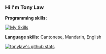 ### Hi I'm Tony Law

**Programming skills:**  

[![My Skills](https://skillicons.dev/icons?i=ts,nodejs,react,vue,nextjs,tailwind,nestjs,prisma,redis,mysql,docker,rust,wasm,webstorm)](https://skillicons.dev)

**Language skills:**
Cantonese, Mandarin, English

[![tonylaw's github stats](https://github-readme-stats.vercel.app/api?username=tonylawx)](https://github.com/anuraghazra/github-readme-stats)

<!-- Here are some ideas to get you started:
- 🔭 I’m currently working on ...
- 🌱 I’m currently learning ...
- 👯 I’m looking to collaborate on ...
- 🤔 I’m looking for help with ...
- 💬 Ask me about ...
- 📫 How to reach me: ...
- 😄 Pronouns: ...
- ⚡ Fun fact: ...
-->

